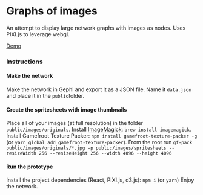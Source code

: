 # Graphs of images
An attempt to display large network graphs with images as nodes.
Uses PIXI.js to leverage webgl.

[Demo](https://iosonosempreio.github.io/graphs-of-images/)

### Instructions
#### Make the network
Make the network in Gephi and export it as a JSON file.
Name it `data.json` and place it in the `public`folder.
#### Create the spritesheets with image thumbnails
Place all of your images (at full resolution) in the folder `public/images/originals`.
Install [ImageMagick](http://www.imagemagick.org/): `brew install imagemagick`.
Install Gamefroot Texture Packer: `npm install gamefroot-texture-packer -g` (or `yarn global add gamefroot-texture-packer`).
From the root run `gf-pack public/images/originals/*.jpg -p public/images/spritesheets --resizeWidth 256 --resizeHeight 256 --width 4096 --height 4096`
#### Run the prototype
Install the project dependencies (React, PIXI.js, d3.js): `npm i` (or `yarn`)
Enjoy the network.
